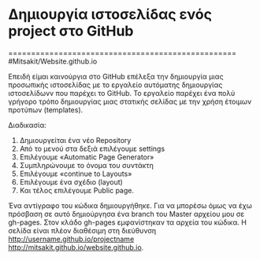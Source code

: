 # Δημιουργία ιστοσελίδας ενός project στο GitHub
==================================================
#Mitsakit/Website.github.io

Επειδή είμαι καινούργια στο GitHub επέλεξα την δημιουργία μιας προσωπικής ιστοσελίδας με το εργαλείο αυτόματης δημιουργίας ιστοσελίδωνv που παρέχει το GitHub. Το εργαλείο παρέχει ένα πολύ γρήγορο τρόπο δημιουργίας μιας στατικής σελίδας  με την χρήση έτοιμων προτύπων (templates). 

Διαδικασία:
1.	Δημιουργείται ένα νέο Repository 
2.	Από το μενού στα δεξιά επιλέγουμε settings 
3.	Επιλέγουμε «Automatic Page Generator»
4.	Συμπληρώνουμε το όνομα του συντάκτη
5.	Επιλέγουμε «continue to Layouts»
6.	Επιλέγουμε ένα σχέδιο (layout)
7.	Και τέλος επιλέγουμε Public page.

Ένα αντίγραφο του κώδικα δημιουργήθηκε. Για να μπορέσω όμως να έχω πρόσβαση σε αυτό  δημιούργησα ένα branch του Master αρχείου μου σε gh-pages. Στον κλάδο gh-pages εμφανίστηκαν τα αρχεία του κώδικα. 
Η σελίδα είναι πλέον διαθέσιμη στη διεύθυνση http://username.github.io/projectname
http://mitsakit.github.io/website.github.io.





